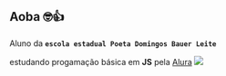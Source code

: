 ## Aoba 🤓👍
Aluno da **`escola estadual Poeta Domingos Bauer Leite`**

estudando progamação básica em **JS** pela [Alura](https://www.alura.com.br)
![](https://media1.tenor.com/m/RP_qoKH85xgAAAAd/the-rock-sus-the-rock-meme.gif)
